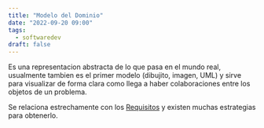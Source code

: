 ```yaml
---
title: "Modelo del Dominio"
date: "2022-09-20 09:00"
tags: 
  - softwaredev
draft: false
---
```

Es una representacion abstracta de lo que pasa en el mundo real, usualmente tambien es el primer modelo (dibujito, imagen, UML) y sirve para visualizar de forma clara como llega a haber colaboraciones entre los objetos de un problema.

Se relaciona estrechamente con los [Requisitos](notes/Requisitos.md) y existen muchas estrategias para obtenerlo.


